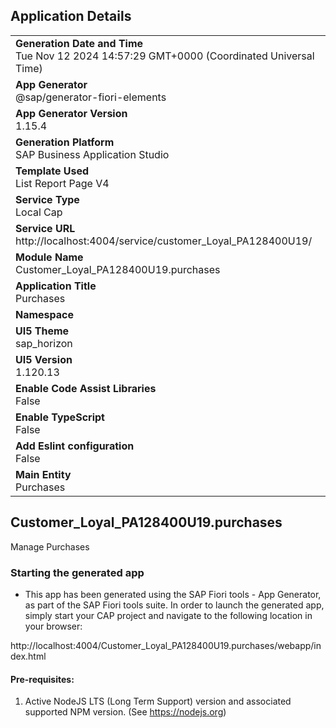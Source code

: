 ## Application Details
|               |
| ------------- |
|**Generation Date and Time**<br>Tue Nov 12 2024 14:57:29 GMT+0000 (Coordinated Universal Time)|
|**App Generator**<br>@sap/generator-fiori-elements|
|**App Generator Version**<br>1.15.4|
|**Generation Platform**<br>SAP Business Application Studio|
|**Template Used**<br>List Report Page V4|
|**Service Type**<br>Local Cap|
|**Service URL**<br>http://localhost:4004/service/customer_Loyal_PA128400U19/|
|**Module Name**<br>Customer_Loyal_PA128400U19.purchases|
|**Application Title**<br>Purchases|
|**Namespace**<br>|
|**UI5 Theme**<br>sap_horizon|
|**UI5 Version**<br>1.120.13|
|**Enable Code Assist Libraries**<br>False|
|**Enable TypeScript**<br>False|
|**Add Eslint configuration**<br>False|
|**Main Entity**<br>Purchases|

## Customer_Loyal_PA128400U19.purchases

Manage Purchases

### Starting the generated app

-   This app has been generated using the SAP Fiori tools - App Generator, as part of the SAP Fiori tools suite.  In order to launch the generated app, simply start your CAP project and navigate to the following location in your browser:

http://localhost:4004/Customer_Loyal_PA128400U19.purchases/webapp/index.html

#### Pre-requisites:

1. Active NodeJS LTS (Long Term Support) version and associated supported NPM version.  (See https://nodejs.org)


